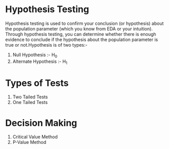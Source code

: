 # Hypothesis Testing

Hypothesis testing is used to confirm your conclusion (or hypothesis) about the population parameter (which you know from EDA or your intuition). Through hypothesis testing, you can determine whether there is enough evidence to conclude if the hypothesis about the population parameter is true or not.Hypothesis is of two types:-

1) Null Hypothesis :- H<sub>0</sub>
2) Alternate Hypothesis :- H<sub>1</sub>

# Types of Tests
1) Two Tailed Tests
2) One Tailed Tests

# Decision Making
1) Critical Value Method
2) P-Value Method
